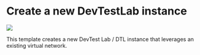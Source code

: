 # Create a new DevTestLab instance

<a href="https://portal.azure.com/#create/Microsoft.Template/uri/https%3A%2F%2Fraw.githubusercontent.com%2FAzure%2Fazure-devtestlab%2Fmaster%2FARMTemplates%2F301-dtl-create-lab-with-existing-vnet%2Fazuredeploy.json" target="_blank">
    <img src="http://azuredeploy.net/deploybutton.png"/>
</a>


This template creates a new DevTest Lab / DTL instance that leverages an existing virtual network.
